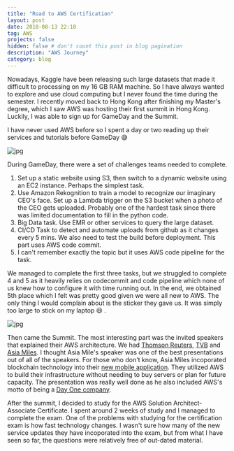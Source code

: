 ```yaml
---
title: "Road to AWS Certification"
layout: post
date: 2018-08-13 22:10
tag: AWS
projects: false
hidden: false # don't count this post in blog pagination
description: "AWS Journey"
category: blog
---
```


 
Nowadays, Kaggle have been releasing such large datasets that made it difficult to processing on my 16 GB RAM machine. So I have always 
wanted to explore and use cloud computing but I never found the time during the semester. I recently moved back to Hong Kong after finishing 
my Master's degree, which I saw AWS was hosting their first summit in Hong Kong. Luckily, I was able to sign up for GameDay and the Summit. 

I have never used AWS before so I spent a day or two reading up their services and tutorials before GameDay :sweat_smile:  

![jpg](http://lawko698.github.io/assets/images/2018-08-13-photos/IMAG1055.jpg)

During GameDay, there were a set of challenges teams needed to complete. 

1. Set up a static website using S3, then switch to a dynamic website using an EC2 instance. Perhaps the simplest task.
2. Use Amazon Rekognition to train a model to recognize our imaginary CEO's face. Set up a Lambda trigger on the S3 bucket when a photo 
of the CEO gets uploaded. Probably one of the hardest task since there was limited documentation to fill in the python code. 
3. Big Data task. Use EMR or other services to query the large dataset.
4. CI/CD Task to detect and automate uploads from github as it changes every 5 mins. We also need to test the build before deployment.
This part uses AWS code commit. 
5. I can't remember exactly the topic but it uses AWS code pipeline for the task.

We managed to complete the first three tasks, but we struggled to complete 4 and 5 as it heavily relies on codecommit and code pipeline which
none of us knew how to configure it with time running out. In the end, we obtained 5th place which I felt was pretty good given we were all new to AWS. The only thing
I would complain about is the sticker they gave us. It was simply too large to stick on my laptop :laughing: .

![jpg](http://lawko698.github.io/assets/images/2018-08-13-photos/IMAG1056.jpg)

Then came the Summit. The most interesting part was the invited speakers that explained their AWS architecture. 
We had [Thomson Reuters](https://www.thomsonreuters.com/en.html), [TVB](http://tvb.com/) and [Asia Miles](https://www.asiamiles.com/).
I thought Asia Mile's speaker was one of the best presentations out of all of the speakers. For those who don't know, Asia Miles 
incoporated blockchain technology into their [new mobile application](http://fintechnews.hk/5140/blockchain/cathay-pacific-asia-miles-blockchain/).
They utilized AWS to build their infrastructure without needing to buy servers or plan for future capacity. The presentation was really well done as he
also included AWS's motto of being a [Day One company](https://blog.aboutamazon.com/company-news/2016-letter-to-shareholders).

After the summit, I decided to study for the AWS Solution Architect- Associate Certificate. I spent around 2 weeks of study and I managed to complete the exam.
One of the problems with studying for the certification exam is how fast technology changes. I wasn't sure how many of the new service updates 
they have incoporated into the exam, but from what I have seen so far, the questions were relatively free of out-dated material.
